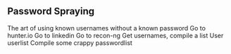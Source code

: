 ## Password Spraying
The art of using known usernames without a known password
Go to hunter.io
Go to linkedin
Go to recon-ng
Get usernames, compile a list
User userlist
Compile some crappy passwordlist